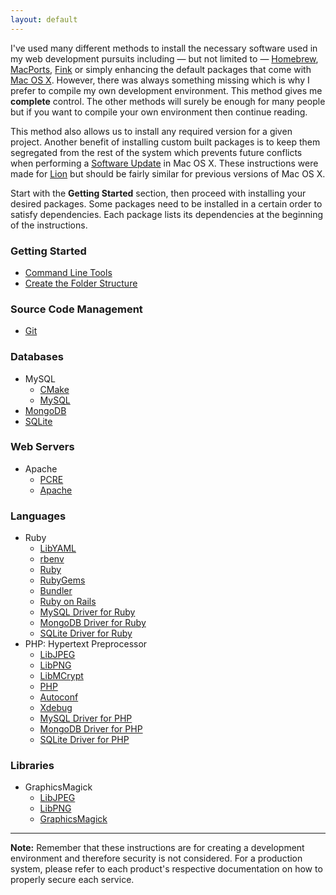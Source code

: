 ```yaml
---
layout: default
---
```


I've used many different methods to install the necessary software used in my web development pursuits including — but not limited to — [Homebrew](http://mxcl.github.com/homebrew/), [MacPorts](http://www.macports.org/), [Fink](http://www.finkproject.org/) or simply enhancing the default packages that come with [Mac OS X](http://www.apple.com/macosx/). However, there was always something missing which is why I prefer to compile my own development environment. This method gives me **complete** control. The other methods will surely be enough for many people but if you want to compile your own environment then continue reading.

This method also allows us to install any required version for a given project. Another benefit of installing custom built packages is to keep them segregated from the rest of the system which prevents future conflicts when performing a [Software Update](http://www.apple.com/softwareupdate/) in Mac OS X. These instructions were made for [Lion](http://en.wikipedia.org/wiki/Mac_OS_X_Lion) but should be fairly similar for previous versions of Mac OS X.

Start with the **Getting Started** section, then proceed with installing your desired packages. Some packages need to be installed in a certain order to satisfy dependencies. Each package lists its dependencies at the beginning of the instructions.

### Getting Started

- [Command Line Tools](started-cli.html)
- [Create the Folder Structure](started-folders.html)

### Source Code Management

- [Git](git.html)

### Databases

- MySQL
	- [CMake](cmake.html)
	- [MySQL](mysql.html)
- [MongoDB](mongodb.html)
- [SQLite](sqlite.html)

### Web Servers

- Apache
	- [PCRE](pcre.html)
	- [Apache](apache.html)

### Languages

- Ruby
	- [LibYAML](lib-yaml.html)
	- [rbenv](ruby-rbenv.html)
	- [Ruby](ruby.html)
	- [RubyGems](ruby-gems.html)
	- [Bundler](ruby-bundler.html)
	- [Ruby on Rails](ruby-rails.html)
	- [MySQL Driver for Ruby](ruby-mysql.html)
	- [MongoDB Driver for Ruby](ruby-mongodb.html)
	- [SQLite Driver for Ruby](ruby-sqlite.html)
- PHP: Hypertext Preprocessor
	- [LibJPEG](lib-jpeg.html)
	- [LibPNG](lib-png.html)
	- [LibMCrypt](lib-mcrypt.html)
	- [PHP](php.html)
	- [Autoconf](autoconf.html)
	- [Xdebug](php-xdebug.html)
	- [MySQL Driver for PHP](php-mysql.html)
	- [MongoDB Driver for PHP](php-mongodb.html)
	- [SQLite Driver for PHP](php-sqlite.html)

### Libraries

- GraphicsMagick
	- [LibJPEG](lib-jpeg.html)
	- [LibPNG](lib-png.html)
	- [GraphicsMagick](graphicsmagick.html)

---
**Note:** Remember that these instructions are for creating a development environment and therefore security is not considered. For a production system, please refer to each product's respective documentation on how to properly secure each service.
